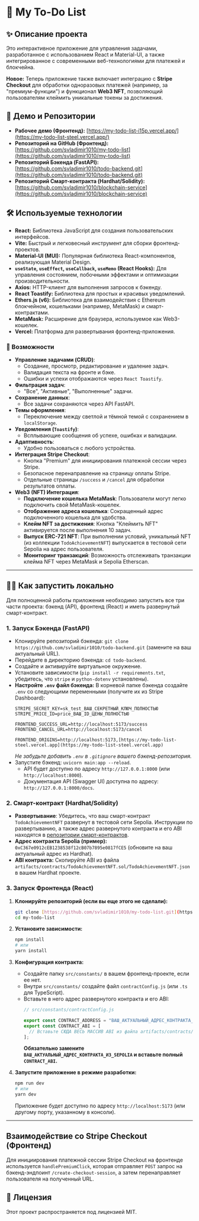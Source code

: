 # 📝 My To-Do List

## ✨ Описание проекта

Это интерактивное приложение для управления задачами, разработанное с использованием React и Material-UI, а также интегрированное с современными веб-технологиями для платежей и блокчейна.

**Новое:** Теперь приложение также включает интеграцию с **Stripe Checkout** для обработки одноразовых платежей (например, за "премиум-функции") и функционал **Web3 NFT**, позволяющий пользователям клеймить уникальные токены за достижения.

## 🚀 Демо и Репозитории

* **Рабочее демо (Фронтенд):** [https://my-todo-list-i15p.vercel.app/](https://my-todo-list-steel.vercel.app/)
* **Репозиторий на GitHub (Фронтенд):** [https://github.com/svladimir1010/my-todo-list](https://github.com/svladimir1010/my-todo-list)
* **Репозиторий Бэкенда (FastAPI):** [https://github.com/svladimir1010/todo-backend.git](https://github.com/svladimir1010/todo-backend.git)
* **Репозиторий Смарт-контракта (Hardhat/Solidity):** [https://github.com/svladimir1010/blockchain-service](https://github.com/svladimir1010/blockchain-service)

## 🛠️ Используемые технологии

* **React:** Библиотека JavaScript для создания пользовательских интерфейсов.
* **Vite:** Быстрый и легковесный инструмент для сборки фронтенд-проектов.
* **Material-UI (MUI):** Популярная библиотека React-компонентов, реализующая Material Design.
* **`useState`, `useEffect`, `useCallback`, `useMemo` (React Hooks):** Для управления состоянием, побочными эффектами и оптимизации производительности.
* **Axios:** HTTP-клиент для выполнения запросов к бэкенду.
* **React Toastify:** Библиотека для простых и красивых уведомлений.
* **Ethers.js (v6):** Библиотека для взаимодействия с Ethereum блокчейном, кошельками (например, MetaMask) и смарт-контрактами.
* **MetaMask:** Расширение для браузера, используемое как Web3-кошелек.
* **Vercel:** Платформа для развертывания фронтенд-приложения.

### 🌟 Возможности

-   **Управление задачами (CRUD)**:
    * Создание, просмотр, редактирование и удаление задач.
    * Валидация текста на фронте и бэке.
    * Ошибки и успехи отображаются через `React Toastify`.
-   **Фильтрация задач**:
    * "Все", "Активные", "Выполненные" задачи.
-   **Сохранение данных**:
    * Все задачи сохраняются через API FastAPI.
-   **Темы оформления**:
    * Переключение между светлой и тёмной темой с сохранением в `localStorage`.
-   **Уведомления (`Toastify`)**:
    * Всплывающие сообщения об успехе, ошибках и валидации.
-   **Адаптивность**:
    * Удобно пользоваться с любого устройства.
-   **Интеграция Stripe Checkout**:
    * Кнопка "Premium" для инициирования платежной сессии через Stripe.
    * Безопасное перенаправление на страницу оплаты Stripe.
    * Отдельные страницы `/success` и `/cancel` для обработки результатов оплаты.
-   **Web3 (NFT) Интеграция**:
    * **Подключение кошелька MetaMask**: Пользователи могут легко подключить свой MetaMask-кошелек.
    * **Отображение адреса кошелька**: Сокращенный адрес подключенного кошелька для удобства.
    * **Клейм NFT за достижения**: Кнопка "Клеймить NFT" активируется после выполнения 10 задач.
    * **Выпуск ERC-721 NFT**: При выполнении условий, уникальный NFT (из коллекции `TodoAchievementNFT`) выпускается в тестовой сети Sepolia на адрес пользователя.
    * **Мониторинг транзакций**: Возможность отслеживать транзакции клейма NFT через MetaMask и Sepolia Etherscan.

---

## 👨‍💻 Как запустить локально

Для полноценной работы приложения необходимо запустить все три части проекта: бэкенд (API), фронтенд (React) и иметь развернутый смарт-контракт.

### 1. Запуск Бэкенда (FastAPI)

* Клонируйте репозиторий бэкенда: `git clone https://github.com/svladimir1010/todo-backend.git` (замените на ваш актуальный URL).
* Перейдите в директорию бэкенда: `cd todo-backend`.
* Создайте и активируйте виртуальное окружение.
* Установите зависимости (`pip install -r requirements.txt`, убедитесь, что `stripe` и `python-dotenv` установлены).
* **Настройте `.env` файл бэкенда:** В корневой папке бэкенда создайте `.env` со следующими переменными (получите их из Stripe Dashboard):
    ```dotenv
    STRIPE_SECRET_KEY=sk_test_ВАШ_СЕКРЕТНЫЙ_КЛЮЧ_ПОЛНОСТЬЮ
    STRIPE_PRICE_ID=price_ВАШ_ID_ЦЕНЫ_ПОЛНОСТЬЮ

    FRONTEND_SUCCESS_URL=http://localhost:5173/success
    FRONTEND_CANCEL_URL=http://localhost:5173/cancel

    FRONTEND_ORIGINS=http://localhost:5173,[https://my-todo-list-steel.vercel.app](https://my-todo-list-steel.vercel.app)
    ```
  *Не забудьте добавить `.env` в `.gitignore` вашего бэкенд-репозитория.*
* Запустите бэкенд: `uvicorn main:app --reload`.
    * API будет доступно по адресу `http://127.0.0.1:8000` (или `http://localhost:8000`).
    * Документация API (Swagger UI) доступна по адресу: `http://127.0.0.1:8000/docs`.

### 2. Смарт-контракт (Hardhat/Solidity)

* **Развертывание**: Убедитесь, что ваш смарт-контракт `TodoAchievementNFT` развернут в тестовой сети Sepolia. Инструкции по развертыванию, а также адрес развернутого контракта и его ABI находятся в [репозитории смарт-контрактов](https://github.com/svladimir1010/blockchain-service).
* **Адрес контракта Sepolia (пример):** `0xC367e0912cEB1238538f12cB07b7895e0817fCE5` (обновите на ваш актуальный адрес из Hardhat).
* **ABI контракта:** Скопируйте ABI из файла `artifacts/contracts/TodoAchievementNFT.sol/TodoAchievementNFT.json` в вашем Hardhat проекте.

### 3. Запуск Фронтенда (React)

1.  **Клонируйте репозиторий (если вы еще этого не сделали):**
    ```bash
    git clone [https://github.com/svladimir1010/my-todo-list.git](https://github.com/svladimir1010/my-todo-list.git)
    cd my-todo-list
    ```
2.  **Установите зависимости:**
    ```bash
    npm install
    # или
    yarn install
    ```
3.  **Конфигурация контракта:**
    * Создайте папку `src/constants/` в вашем фронтенд-проекте, если ее нет.
    * Внутри `src/constants/` создайте файл `contractConfig.js` (или `.ts` для TypeScript).
    * Вставьте в него адрес развернутого контракта и его ABI:
        ```javascript
        // src/constants/contractConfig.js

        export const CONTRACT_ADDRESS = "ВАШ_АКТУАЛЬНЫЙ_АДРЕС_КОНТРАКТА_ИЗ_SEPOLIA"; // Пример: 0xC367e0912cEB1238538f12cB07b7895e0817fCE5
        export const CONTRACT_ABI = [
          // Вставьте СЮДА ВЕСЬ МАССИВ ABI из файла artifacts/contracts/TodoAchievementNFT.sol/TodoAchievementNFT.json
        ];
        ```
      **Обязательно замените `ВАШ_АКТУАЛЬНЫЙ_АДРЕС_КОНТРАКТА_ИЗ_SEPOLIA` и вставьте полный `CONTRACT_ABI`.**

4.  **Запустите приложение в режиме разработки:**
    ```bash
    npm run dev
    # или
    yarn dev
    ```
    Приложение будет доступно по адресу `http://localhost:5173` (или другому порту, указанному в консоли).

---

## Взаимодействие со Stripe Checkout (Фронтенд)

Для инициирования платежной сессии Stripe Checkout на фронтенде используется `handlePremiumClick`, которая отправляет `POST` запрос на бэкенд-эндпоинт `/create-checkout-session`, а затем перенаправляет пользователя на полученный URL.

## 📄 Лицензия

Этот проект распространяется под лицензией MIT.
